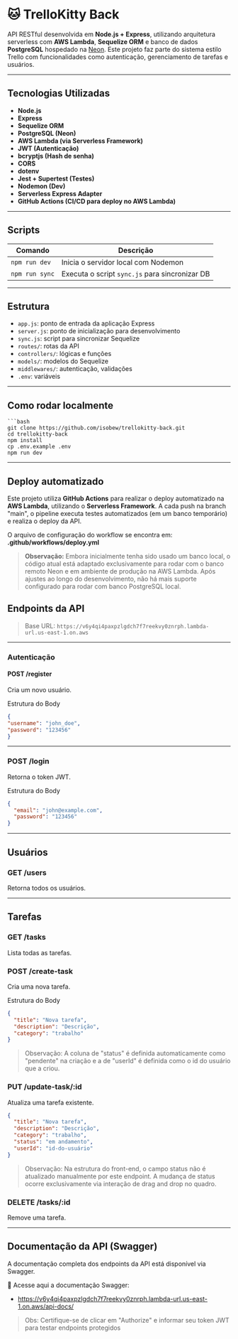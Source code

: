 # 🐱 TrelloKitty Back

API RESTful desenvolvida em **Node.js + Express**, utilizando arquitetura serverless com **AWS Lambda**, **Sequelize ORM** e banco de dados **PostgreSQL** hospedado na [Neon](https://neon.tech). Este projeto faz parte do sistema estilo Trello com funcionalidades como autenticação, gerenciamento de tarefas e usuários.

---

## Tecnologias Utilizadas

- **Node.js**
- **Express**
- **Sequelize ORM**
- **PostgreSQL (Neon)**
- **AWS Lambda (via Serverless Framework)**
- **JWT (Autenticação)**
- **bcryptjs (Hash de senha)**
- **CORS**
- **dotenv**
- **Jest + Supertest (Testes)**
- **Nodemon (Dev)**
- **Serverless Express Adapter**
- **GitHub Actions (CI/CD para deploy no AWS Lambda)**

---

## Scripts

| Comando       | Descrição                                      |
| ------------- | ---------------------------------------------- |
| `npm run dev` | Inicia o servidor local com Nodemon        |
| `npm run sync`| Executa o script `sync.js` para sincronizar DB |

---

## Estrutura

- `app.js`: ponto de entrada da aplicação Express
- `server.js`: ponto de inicialização para desenvolvimento
- `sync.js`: script para sincronizar Sequelize
- `routes/`: rotas da API
- `controllers/`: lógicas e funções
- `models/`: modelos do Sequelize
- `middlewares/`: autenticação, validações
- `.env`: variáveis

---

## Como rodar localmente

    ```bash
    git clone https://github.com/isobew/trellokitty-back.git
    cd trellokitty-back
    npm install
    cp .env.example .env 
    npm run dev

---
 
## Deploy automatizado

Este projeto utiliza **GitHub Actions** para realizar o deploy automatizado na **AWS Lambda**, utilizando o **Serverless Framework**. A cada push na branch "main", o pipeline executa testes automatizados (em um banco temporário) e realiza o deploy da API.

O arquivo de configuração do workflow se encontra em: **.github/workflows/deploy.yml**


> **Observação:** Embora inicialmente tenha sido usado um banco local, o código atual está adaptado exclusivamente para rodar com o banco remoto Neon e em ambiente de produção na AWS Lambda.
Após ajustes ao longo do desenvolvimento, não há mais suporte configurado para rodar com banco PostgreSQL local.


## Endpoints da API

> Base URL: `https://v6y4qi4paxpzlgdch7f7reekvy0znrph.lambda-url.us-east-1.on.aws`

--- 

### Autenticação

#### POST /register
Cria um novo usuário.

Estrutura do Body
```json
{
"username": "john_doe",
"password": "123456"
}
```
---

### POST /login
Retorna o token JWT.

Estrutura do Body
```json
{
  "email": "john@example.com",
  "password": "123456"
}
```
---


## Usuários

### GET /users
Retorna todos os usuários.


---

## Tarefas

### GET /tasks
Lista todas as tarefas.

### POST /create-task
Cria uma nova tarefa.

Estrutura do Body
```json
{
  "title": "Nova tarefa",
  "description": "Descrição",
  "category": "trabalho"
}
```
> Observação: A coluna de "status" é definida automaticamente como "pendente" na criação e a de "userId" é definida como o id do usuário que a criou.

### PUT /update-task/:id
Atualiza uma tarefa existente.
```json
{
  "title": "Nova tarefa",
  "description": "Descrição",
  "category": "trabalho",
  "status": "em andamento",
  "userId": "id-do-usuário"
}
```
> Observação: Na estrutura do front-end, o campo status não é atualizado manualmente por este endpoint. A mudança de status ocorre exclusivamente via interação de drag and drop no quadro.

### DELETE /tasks/:id
Remove uma tarefa.


---

## Documentação da API (Swagger)
A documentação completa dos endpoints da API está disponível via Swagger.

🔗 Acesse aqui a documentação Swagger:
 - https://v6y4qi4paxpzlgdch7f7reekvy0znrph.lambda-url.us-east-1.on.aws/api-docs/

> Obs: Certifique-se de clicar em "Authorize" e informar seu token JWT para testar endpoints protegidos